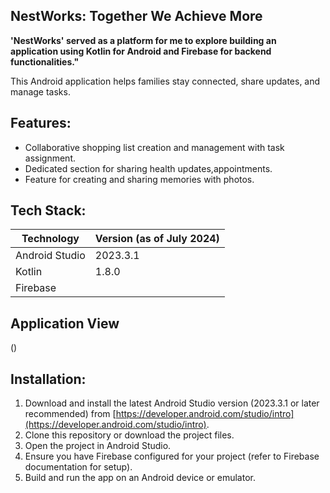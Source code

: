 
## NestWorks: Together We Achieve More

**'NestWorks' served as a platform for me to explore building an application using Kotlin for Android and Firebase for backend functionalities."**

This Android application helps families stay connected, share updates, and manage tasks.

##  Features:

* Collaborative shopping list creation and management with task assignment.
* Dedicated section for sharing health updates,appointments.
* Feature for creating and sharing memories with photos.

## Tech Stack:

| Technology | Version (as of July 2024) |
|---|---|
| Android Studio | 2023.3.1 |
| Kotlin | 1.8.0 |
| Firebase |

## Application View 
()

## Installation:

1. Download and install the latest Android Studio version (2023.3.1 or later recommended) from [https://developer.android.com/studio/intro](https://developer.android.com/studio/intro).
2. Clone this repository or download the project files.
3. Open the project in Android Studio.
4. Ensure you have Firebase configured for your project (refer to Firebase documentation for setup).
5. Build and run the app on an Android device or emulator.
